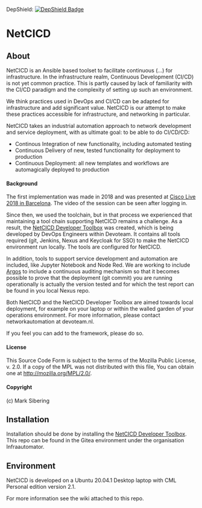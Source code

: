 DepShield: [![DepShield Badge](https://depshield.sonatype.org/badges/Devoteam/NetCICD/depshield.svg)](https://depshield.github.io)

# NetCICD #
## About ##
NetCICD is an Ansible based toolset to facilitate continuous (…) for infrastructure. In the infrastructure realm, Continuous Development (CI/CD) is not yet common practice. This is partly caused by lack of familiarity with the CI/CD paradigm and the complexity of setting up such an environment. 

We think practices used in DevOps and CI/CD can be adapted for infrastructure and add significant value. NetCICD is our attempt to make these practices accessible for infrastructure, and networking in particular.

NetCICD takes an industrial automation approach to network development and service deployment, with as ultimate goal: to be able to do CI/CD/CD: 

- Continous Integration of new functionality, including automated testing
- Continuous Delivery of new, tested functionality for deployment to production 
- Continuous Deployment: all new templates and workflows are automagically deployed to production
#### Background ####
The first implementation was made in 2018 and was presented at [Cisco Live 2018 in Barcelona](https://www.ciscolive.com/c/dam/r/ciscolive/emea/docs/2019/pdf/BRKSDN-2158.pdf). The video of the session can be seen after logging in.

Since then, we used the toolchain, but in that process we experienced that maintaining a tool chain supporting NetCICD remains a challenge. As a result, the [NetCICD Developer Toolbox](https://github.com/Devoteam/NetCICD-developer-toolbox) was created, which is being developed by DevOps Engineers within Devoteam. It contains all tools required (git, Jenkins, Nexus and Keycloak for SSO) to make the NetCICD environment run locally. The tools are configured for NetCICD.

In addition, tools to support service development and automation are included, like Jupyter Notebook and Node Red. We are working to include [Argos](https://www.argosnotary.com/) to include a continuous auditing mechanism so that it becomes possible to prove that the deployment (git commit) you are running operationally is actually the version tested and for which the test report can be found in you local Nexus repo.

Both NetCICD and the NetCICD Developer Toolbox are aimed towards local deployment, for example on your laptop or within the walled garden of your operations environment. For more information, please contact networkautomation at devoteam.nl.

If you feel you can add to the framework, please do so. 
#### License ###
This Source Code Form is subject to the terms of the Mozilla Public License, v. 2.0. If a copy of the MPL was not distributed with this file, You can obtain one at http://mozilla.org/MPL/2.0/.
#### Copyright ####
(c) Mark Sibering

## Installation ##
Installation should be done by installing the [NetCICD Developer Toolbox](https://github.com/Devoteam/NetCICD-developer-toolbox). This repo can be found in the Gitea environment under the organisation Infraautomator. 
## Environment ##
NetCICD is developed on a Ubuntu 20.04.1 Desktop laptop with CML Personal edition version 2.1. 

For more information see the wiki attached to this repo.

